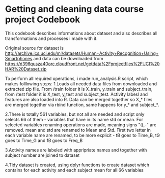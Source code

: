 # Getting and cleaning data course project Codebook

This codebook describes informations about dataset and also describes all transformations and processes i made with it.

Original source for dataset is http://archive.ics.uci.edu/ml/datasets/Human+Activity+Recognition+Using+Smartphones and data can be downloaded from https://d396qusza40orc.cloudfront.net/getdata%2Fprojectfiles%2FUCI%20HAR%20Dataset.zip 

To perform all required operations, i made run_analysis.R script, which makes folllowing steps:
1.Loads all needed data files from downloaded and extracted zip file. From /train folder it is X_train, y_train and subject_train, from /test folder it is X_test, y_test and subject_test. Activity labesl and features are also loaded into R. Data can be merged together so X_* files are merged together via rbind function, same happens for y_* and subject_*.

2.There is totally  561 variables, but not all are needed and script only selects 66 of them - variables that have in its name std or mean. For selected variables renaming operations are made, meaning signs "(),-" are removed. mean and std are renamed to Mean and Std. First two letter in each variable name are renamed, to be more explicit - tB goes to Time_B, tG goes to Time_G and fB goes to Freq_B

3.Activity names are labeled with appripriate names and together with subject number are joined to dataset

4.Tidy dataset is created, using dplyr functions to create dataset which contains for each activity and each subject mean for all 66 variables
